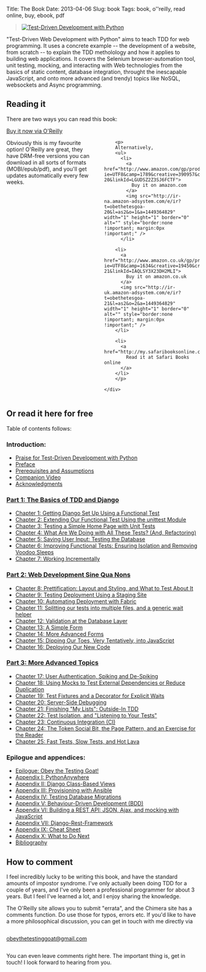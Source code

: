 Title: The Book
Date: 2013-04-06
Slug: book
Tags: book, o''reilly, read online, buy, ebook, pdf

<div class="right">
    <blockquote>
        <a href="http://shop.oreilly.com/product/0636920051091.do" target="_top">
            <img src="https://akamaicovers.oreilly.com/images/0636920029533/cat.gif" border="0" alt="Test-Driven Development with Python"/>
        </a>
    </blockquote>
</div>

"Test-Driven Web Development with Python" aims to teach TDD for web
programming. It uses a concrete example -- the development of a website,
from scratch -- to explain the TDD metholology and how it applies to 
building web applications. It covers the Selenium browser-automation tool,
unit testing, mocking, and interacting with Web technologies from the basics of
static content, database integration, throught the inescapable JavaScript, and
onto more advanced (and trendy) topics like NoSQL, websockets and Async
programming.


Reading it
----------

There are two ways you can read this book:

<div class="row">
    <div class="large-3 columns">
        <a class="button" href="http://shop.oreilly.com/product/0636920051091.do" target="_top">
            Buy it now via O'Reilly
        </a>
    </div>
    <div class="large-9 columns">
        <p>
        Obviously this is my favourite option!  O'Reilly are great,
        they have DRM-free versions you can download in all sorts
        of formats (MOBI/epub/pdf), and you'll get updates
        automatically every few weeks.
        </p>

        <p>
        Alternatively,
        <ul>
          <li>
            <a href="http://www.amazon.com/gp/product/1449364829/ref=as_li_tl?ie=UTF8&camp=1789&creative=390957&creativeASIN=1449364829&linkCode=as2&tag=obethetesgoa-20&linkId=LGUDSZ2Z3SJ6FCTF">
              Buy it on amazon.com
            </a>
            <img src="http://ir-na.amazon-adsystem.com/e/ir?t=obethetesgoa-20&l=as2&o=1&a=1449364829" width="1" height="1" border="0" alt="" style="border:none !important; margin:0px !important;" /> 
          </li>

        <li>
          <a href="http://www.amazon.co.uk/gp/product/1449364829/ref=as_li_tl?ie=UTF8&camp=1634&creative=19450&creativeASIN=1449364829&linkCode=as2&tag=obethetesgoa-21&linkId=IAQLSY3X23DH2MLI">
            Buy it on amazon.co.uk
          </a>
          <img src="http://ir-uk.amazon-adsystem.com/e/ir?t=obethetesgoa-21&l=as2&o=2&a=1449364829" width="1" height="1" border="0" alt="" style="border:none !important; margin:0px !important;" />
        </li>

        <li>
          <a href="http://my.safaribooksonline.com/9781449365141">
            Read it at Safari Books online
          </a>
        </li>
        </p>

    </div>
</div>


<h2 id="toc">Or read it here for free</h2>

Table of contents follows:

### Introduction:

* [Praise for Test-Driven Development with Python](/book/praise.harry.html)
* [Preface](/book/preface.html)
* [Prerequisites and Assumptions](/book/pre-requisite-installations.html)
* [Companion Video](/book/video_plug.html)
* [Acknowledgments](/book/acknowledgments.html)


### [Part 1: The Basics of TDD and Django](/book/part1.harry.html)

* [Chapter 1: Getting Django Set Up Using a Functional Test](/book/chapter_01.html)
* [Chapter 2: Extending Our Functional Test Using the unittest Module](/book/chapter_02_unittest.html)
* [Chapter 3: Testing a Simple Home Page with Unit Tests](/book/chapter_unit_test_first_view.html)
* [Chapter 4: What Are We Doing with All These Tests? (And, Refactoring)](/book/chapter_philosophy_and_refactoring.html)
* [Chapter 5: Saving User Input: Testing the Database](/book/chapter_post_and_database.html)
* [Chapter 6: Improving Functional Tests: Ensuring Isolation and Removing Voodoo Sleeps](/book/chapter_explicit_waits_1.html)
* [Chapter 7: Working Incrementally](/book/chapter_working_incrementally.html)


### [Part 2: Web Development Sine Qua Nons](/book/part2.harry.html)

* [Chapter 8: Prettification: Layout and Styling, and What to Test About It](/book/chapter_prettification.html)
* [Chapter 9: Testing Deployment Using a Staging Site](/book/chapter_manual_deployment.html)
* [Chapter 10: Automating Deployment with Fabric](/book/chapter_automate_deployment_with_fabric.html)
* [Chapter 11: Splitting our tests into multiple files, and a generic wait helper](/book/chapter_organising_test_files.html)
* [Chapter 12: Validation at the Database Layer](/book/chapter_database_layer_validation.html)
* [Chapter 13: A Simple Form](/book/chapter_simple_form.html)
* [Chapter 14: More Advanced Forms](/book/chapter_advanced_forms.html)
* [Chapter 15: Dipping Our Toes, Very Tentatively, into JavaScript](/book/chapter_javascript.html)
* [Chapter 16: Deploying Our New Code](/book/chapter_deploying_validation.html)



### [Part 3: More Advanced Topics](/book/part3.harry.html)

* [Chapter 17: User Authentication, Spiking and De-Spiking](/book/chapter_spiking_custom_auth.html)
* [Chapter 18: Using Mocks to Test External Dependencies or Reduce Duplication](/book/chapter_mocking.html)
* [Chapter 19: Test Fixtures and a Decorator for Explicit Waits](/book/chapter_fixtures_and_wait_decorator.html)
* [Chapter 20: Server-Side Debugging](/book/chapter_server_side_debugging.html)
* [Chapter 21: Finishing "My Lists": Outside-In TDD](/book/chapter_outside_in.html)
* [Chapter 22: Test Isolation, and "Listening to Your Tests"](/book/chapter_purist_unit_tests.html)
* [Chapter 23: Continuous Integration (CI)](/book/chapter_CI.html)
* [Chapter 24: The Token Social Bit, the Page Pattern, and an Exercise for the Reader](/book/chapter_page_pattern.html)
* [Chapter 25: Fast Tests, Slow Tests, and Hot Lava](/book/chapter_hot_lava.html)



### Epilogue and appendices:

* [Epilogue: Obey the Testing Goat!](/book/epilogue.html)
* [Appendix I: PythonAnywhere](/book/appendix_I_PythonAnywhere.html)
* [Appendix II: Django Class-Based Views](/book/appendix_Django_Class-Based_Views.html)
* [Appendix III: Provisioning with Ansible](/book/appendix_III_provisioning_with_ansible.html)
* [Appendix IV: Testing Database Migrations](/book/appendix_IV_testing_migrations.html)
* [Appendix V: Behaviour-Driven Development (BDD)](/book/appendix_bdd.html)
* [Appendix VI: Building a REST API: JSON, Ajax, and mocking with JavaScript](/book/appendix_rest_api.html)
* [Appendix VII: Django-Rest-Framework](/book/appendix_DjangoRestFramework.html)
* [Appendix IX: Cheat Sheet](/book/appendix_IX_cheat_sheet.html)
* [Appendix X: What to Do Next](/book/appendix_X_what_to_do_next.html)
* [Bibliography](/book/bibliography.html)


How to comment
--------------

I feel incredibly lucky to be writing this book, and have the standard amounts of
impostor syndrome. I've only actually been doing TDD for a couple of years, and I've
only been a professional programmer for about 3 years.  But I feel I've learned a lot,
and I enjoy sharing the knowledge.

The O'Reilly site allows you to submit "errata", and the Chimera site has a comments
function. Do use those for typos, errors etc.  If you'd like to have a more
philosophical discussion, you can get in touch with me directly via

<div class="small-3 small-centered columns">
    <p class="center-text">
        <a href="mailto:obeythetestinggoat@gmail.com">obeythetestinggoat@gmail.com</a>
    </p>
</div>

You can even leave comments right here.  The important thing is, get in touch!
I look forward to hearing from you.

